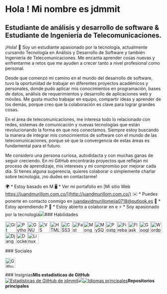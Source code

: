 Hola ! [](https://user-images.githubusercontent.com/18350557/176309783-0785949b-9127-417c-8b55-ab5a4333674e.gif)Mi nombre es jdmmit
==================================================================================================================================

Estudiante de análisis y desarrollo de software & Estudiante de Ingeniería de Telecomunicaciones.
-------------------------------------------------------------------------------------------------

¡Hola! 👋 Soy un estudiante apasionado por la tecnología, actualmente cursando Tecnología en Análisis y Desarrollo de Software y también Ingeniería de Telecomunicaciones. Me encanta aprender cosas nuevas y enfrentarme a retos que me ayuden a crecer tanto a nivel profesional como personal.

Desde que comenzó mi camino en el mundo del desarrollo de software, tuvo la oportunidad de trabajar en diferentes proyectos académicos y personales, donde pudo aplicar mis conocimientos en programación, bases de datos, análisis de requerimientos y desarrollo de aplicaciones web y móviles. Me gusta mucho trabajar en equipo, compartir ideas y aprender de los demás, porque creo que la colaboración es clave para lograr grandes cosas.

En el área de telecomunicaciones, me interesa todo lo relacionado con redes, sistemas de comunicación y nuevas tecnologías que están revolucionando la forma en que nos conectamos. Siempre estoy buscando la manera de integrar mis conocimientos de software con el mundo de las telecomunicaciones, porque sé que la convergencia de estas áreas es fundamental para el futuro.

Me considero una persona curiosa, autodidacta y con muchas ganas de seguir creciendo. En mi GitHub encontrarás proyectos que reflejan mi proceso de aprendizaje, mis intereses y mi compromiso por mejorar cada día. Si tienes alguna sugerencia, quieres colaborar o simplemente charlar sobre tecnología, ¡no dudes en contactarme!

🌍 * Estoy basado en M
🖥️ * Ver mi portafolio en [Mi sitio Web https://juandmurillom.com.co/](http://juandmurillom.com.co/)
✉️ * Puedes ponerte en contacto conmigo en [juandavidmurillomejia0718@outlook.es](mailto:juandavidmurillomejia0718@outlook.es)
🧠 * Estoy aprendiendo P
🤝 * Estoy abierto a colaborar en e
⚡ * Soy apasionado por la tecnología<a href="https://www.github.com/jdmmit" target="_blank" rel="noreferrer"><img
                  src="https://img.shields.io/github/followers/jdmmit?logo=github&style=for-the-badge&color=0891b2&labelColor=1c1917" /></a>### Habilidades <p align="left">
<a href="https://git-scm.com/" target="_blank" rel="noreferrer"><img src="https://raw.githubusercontent.com/danielcranney/readme-generator/main/public/icons/skills/git-colored.svg" width="36" height="36" alt="Git" title="Git"/></a><a href="https://www.python.org/" target="_blank" rel="noreferrer"><img src="https://raw.githubusercontent.com/danielcranney/readme-generator/main/public/icons/skills/python-colored.svg" width="36" height="36" alt="Python" title="Python"/></a><a href="https://www.gnu.org/software/bash/" target="_blank" rel="noreferrer"><img src="https://raw.githubusercontent.com/danielcranney/readme-generator/main/public/icons/skills/gnubash.svg" width="36" height="36" alt="GNU Bash" title="GNU Bash"/></a><a href="https://code.visualstudio.com/" target="_blank" rel="noreferrer"><img src="https://raw.githubusercontent.com/danielcranney/readme-generator/main/public/icons/skills/visualstudiocode-colored.svg" width="36" height="36" alt="VS Code" title="VS Code"/></a><a href="https://developer.mozilla.org/en-US/docs/Glossary/HTML5" target="_blank" rel="noreferrer"><img src="https://raw.githubusercontent.com/danielcranney/readme-generator/main/public/icons/skills/html5-colored.svg" width="36" height="36" alt="HTML5" title="HTML5"/></a><a href="https://www.w3.org/TR/CSS/#css" target="_blank" rel="noreferrer"><img src="https://raw.githubusercontent.com/danielcranney/readme-generator/main/public/icons/skills/css3-colored.svg" width="36" height="36" alt="CSS3" title="CSS3"/></a><a href="https://fastapi.tiangolo.com/" target="_blank" rel="noreferrer"><img src="https://raw.githubusercontent.com/danielcranney/readme-generator/main/public/icons/skills/fastapi-colored.svg" width="36" height="36" alt="Fast API" title="Fast API"/></a><a href="https://www.mongodb.com/" target="_blank" rel="noreferrer"><img src="https://raw.githubusercontent.com/danielcranney/readme-generator/main/public/icons/skills/mongodb-colored.svg" width="36" height="36" alt="MongoDB" title="MongoDB"/></a><a href="https://www.mysql.com/" target="_blank" rel="noreferrer"><img src="https://raw.githubusercontent.com/danielcranney/readme-generator/main/public/icons/skills/mysql-colored.svg" width="36" height="36" alt="MySQL" title="MySQL"/></a><a href="https://www.postgresql.org/" target="_blank" rel="noreferrer"><img src="https://raw.githubusercontent.com/danielcranney/readme-generator/main/public/icons/skills/postgresql-colored.svg" width="36" height="36" alt="PostgreSQL" title="PostgreSQL"/></a><a href="https://firebase.google.com/" target="_blank" rel="noreferrer"><img src="https://raw.githubusercontent.com/danielcranney/readme-generator/main/public/icons/skills/firebase-colored.svg" width="36" height="36" alt="Firebase" title="Firebase"/></a><a href="https://flask.palletsprojects.com/en/3.0.x/" target="_blank" rel="noreferrer"><img src="https://raw.githubusercontent.com/danielcranney/readme-generator/main/public/icons/skills/flask-colored.svg" width="36" height="36" alt="Flask" title="Flask"/></a><a href="https://cloud.google.com/" target="_blank" rel="noreferrer"><img src="https://raw.githubusercontent.com/danielcranney/readme-generator/main/public/icons/skills/googlecloud-colored.svg" width="36" height="36" alt="Google Cloud" title="Google Cloud"/></a><a href="https://wordpress.com" target="_blank" rel="noreferrer"><img src="https://raw.githubusercontent.com/danielcranney/readme-generator/main/public/icons/skills/wordpress-colored.svg" width="36" height="36" alt="Wordpress" title="Wordpress"/></a><a href="https://www.djangoproject.com/" target="_blank" rel="noreferrer"><img src="https://raw.githubusercontent.com/danielcranney/readme-generator/main/public/icons/skills/django-colored.svg" width="36" height="36" alt="Django" title="Django"/></a><a href="https://www.docker.com/" target="_blank" rel="noreferrer"><img src="https://raw.githubusercontent.com/danielcranney/readme-generator/main/public/icons/skills/docker-colored.svg" width="36" height="36" alt="Docker" title="Docker"/></a><a href="https://www.linux.org" target="_blank" rel="noreferrer"><img src="https://raw.githubusercontent.com/danielcranney/readme-generator/main/public/icons/skills/linux-colored.svg" width="36" height="36" alt="Linux" title="Linux"/></a>
                    </p>
                     ### Sociales  <p align="left"> <a href="https://www.github.com/j" target="_blank" rel="noreferrer">
 <imagen>
 <source media="(prefers-color-scheme: dark)" srcset="https://raw.githubusercontent.com/danielcranney/readme-generator/main/public/icons/socials/github-dark.svg" />
 <source media="(prefers-color-scheme: light)" srcset="https://raw.githubusercontent.com/danielcranney/readme-generator/main/public/icons/socials/github.svg" />
 <img src="https://raw.githubusercontent.com/danielcranney/readme-generator/main/public/icons/socials/github.svg" width="32" height="32" alt="Github" title="Github" />
 </imagen>
 </a></p>### Insignias<b>Mis estadísticas de GitHub</b><a
 href="http://www.github.com/jdmmit"><img src="https://github-readme-stats.vercel.app/api?username=jdmmit&show_icons=true&hide=&count_private=true&title_color=0891b2&text_color=ffffff&icon_color=0891b2&bg_color=1c1917&hide_border=true&show_icons=true" alt="Estadísticas de GitHub de jdmmit" /></a><a
                      href="http://www.github.com/jdmmit"><img
                  src="https://github-readme-streak-stats.herokuapp.com/?user=jdmmit&stroke=ffffff&background=1c1917&ring=0891b2&fire=0891b2&currStreakNum=ffffff&currStreakLabel=0891b2&sideNums=ffffff&sideLabels=ffffff&dates=ffffff&hide_border=true" /></a><a href="https://github.com/jdmmit" align="left"><img src="https://github-readme-stats.vercel.app/api/top-langs/?username=jdmmit&langs_count=10&title_color=0891b2&text_color=ffffff&icon_color=0891b2&bg_color=1c1917&hide_border=true&locale=en&custom_title=Top%20%Languages" alt="Idiomas principales" /></a><b>Repositorios principales</b><div width="100%" align="center"></div><br /><br /><br /><br /><br /><br /><br />
